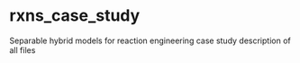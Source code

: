# rxns_case_study
Separable hybrid models for reaction engineering case study
description of all files
